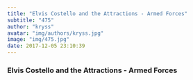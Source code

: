```yaml
---
title: "Elvis Costello and the Attractions - Armed Forces"
subtitle: "475"
author: "kryss"
avatar: "img/authors/kryss.jpg"
image: "img/475.jpg"
date: 2017-12-05 23:10:39
---
```


### Elvis Costello and the Attractions - Armed Forces
